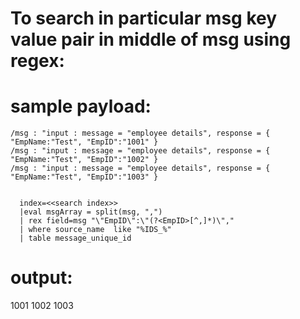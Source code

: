 To search in particular msg key value pair in middle of msg using regex:
=============================================================================


sample payload:
================

    /msg : "input : message = "employee details", response = { "EmpName:"Test", "EmpID":"1001" }
    /msg : "input : message = "employee details", response = { "EmpName:"Test", "EmpID":"1002" }
    /msg : "input : message = "employee details", response = { "EmpName:"Test", "EmpID":"1003" }


      index=<<search index>> 
      |eval msgArray = split(msg, ",")
      | rex field=msg "\"EmpID\":\"(?<EmpID>[^,]*)\","
      | where source_name  like "%IDS_%" 
      | table message_unique_id


output:
======

  1001
  1002
  1003
  
